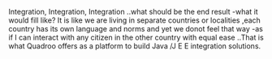 Integration, Integration, Integration ..what should be the end result -what it would fill like? It is like we are living in separate countries or localities ,each country has its own language and norms and yet we donot feel that way -as if I can interact with any citizen in the other country with equal ease ..That is what Quadroo offers as a platform to build  Java /J E E  integration solutions.